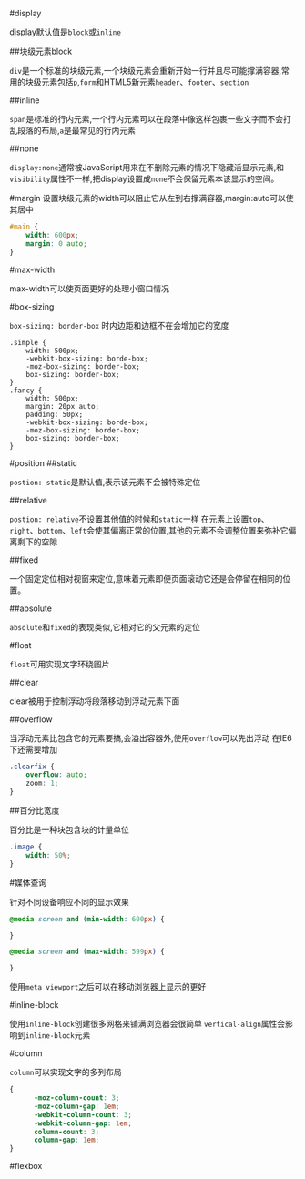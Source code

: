 #display

display默认值是`block`或`inline`

##块级元素block

`div`是一个标准的块级元素,一个块级元素会重新开始一行并且尽可能撑满容器,常用的块级元素包括`p`,`form`和HTML5新元素`header`、`footer`、`section`

##inline

`span`是标准的行内元素,一个行内元素可以在段落中<span>像这样</span>包裹一些文字而不会打乱段落的布局,`a`是最常见的行内元素

##none

`display:none`通常被JavaScript用来在不删除元素的情况下隐藏活显示元素,和`visibility`属性不一样,把display设置成`none`不会保留元素本该显示的空间。

#margin
设置块级元素的width可以阻止它从左到右撑满容器,margin:auto可以使其居中
```css
#main {
    width: 600px;
    margin: 0 auto;
}
```

#max-width

max-width可以使页面更好的处理小窗口情况

#box-sizing

`box-sizing: border-box` 时内边距和边框不在会增加它的宽度

```
.simple {
    width: 500px;
    -webkit-box-sizing: borde-box;
    -moz-box-sizing: border-box;
    box-sizing: border-box;
}
.fancy {
    width: 500px;
    margin: 20px auto;
    padding: 50px;
    -webkit-box-sizing: borde-box;
    -moz-box-sizing: border-box;
    box-sizing: border-box;
}
```

#position
##static

`postion: static`是默认值,表示该元素不会被特殊定位

##relative

`postion: relative`不设置其他值的时候和`static`一样
在元素上设置`top`、`right`、`bottom`、`left`会使其偏离正常的位置,其他的元素不会调整位置来弥补它偏离剩下的空隙

##fixed

一个固定定位相对视窗来定位,意味着元素即便页面滚动它还是会停留在相同的位置。

##absolute

`absolute`和`fixed`的表现类似,它相对它的父元素的定位

#float

`float`可用实现文字环绕图片

##clear

clear被用于控制浮动将段落移动到浮动元素下面

##overflow

当浮动元素比包含它的元素要搞,会溢出容器外,使用`overflow`可以先出浮动
在IE6下还需要增加
```css
.clearfix {
    overflow: auto;
    zoom: 1;
}
```

##百分比宽度

百分比是一种块包含块的计量单位
```css
.image {
    width: 50%;
}
```

#媒体查询

针对不同设备响应不同的显示效果

```css
@media screen and (min-width: 600px) {

}

@media screen and (max-width: 599px) {

}
```
使用`meta viewport`之后可以在移动浏览器上显示的更好

#inline-block

使用`inline-block`创建很多网格来铺满浏览器会很简单
`vertical-align`属性会影响到`inline-block`元素


#column

`column`可以实现文字的多列布局
```css
{
      -moz-column-count: 3;
      -moz-column-gap: 1em;
      -webkit-column-count: 3;
      -webkit-column-gap: 1em;
      column-count: 3;
      column-gap: 1em;
}
```

#flexbox
